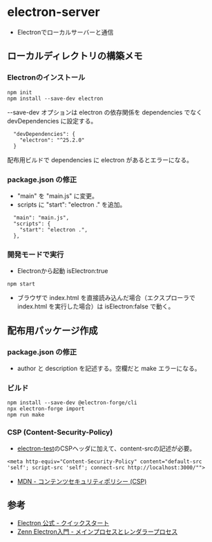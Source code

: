# electron-server

+ Electronでローカルサーバーと通信

## ローカルディレクトリの構築メモ

### Electronのインストール

```
npm init
npm install --save-dev electron
```

--save-dev オプションは electron の依存関係を dependencies でなく devDependencies に設定する。
```
  "devDependencies": {
    "electron": "^25.2.0"
  }
```
配布用ビルドで dependencies に electron があるとエラーになる。

### package.json の修正

+ "main" を "main.js" に変更。
+ scripts に "start": "electron ." を追加。

```
  "main": "main.js",
  "scripts": {
    "start": "electron .",
  },
```

### 開発モードで実行

+ Electronから起動 isElectron:true
```
npm start
```

+ ブラウザで index.html を直接読み込んだ場合（エクスプローラで index.html を実行した場合）は isElectron:false で動く。

## 配布用パッケージ作成

### package.json の修正

+ author と description を記述する。空欄だと make エラーになる。

### ビルド

```
npm install --save-dev @electron-forge/cli
npx electron-forge import
npm run make
```

### CSP (Content-Security-Policy)

+ [electron-test](https://github.com/morimoto-hiroshi/electron-test)のCSPヘッダに加えて、content-srcの記述が必要。

```
<meta http-equiv="Content-Security-Policy" content="default-src 'self'; script-src 'self'; connect-src http://localhost:3000/"">

```

+ [MDN - コンテンツセキュリティポリシー (CSP)](https://developer.mozilla.org/ja/docs/Web/HTTP/CSP)

## 参考

+ [Electron 公式 - クイックスタート](https://www.electronjs.org/ja/docs/latest/tutorial/quick-start)
+ [Zenn Electron入門 - メインプロセスとレンダラープロセス](https://zenn.dev/sprout2000/books/6f6a0bf2fd301c/viewer/13319)

